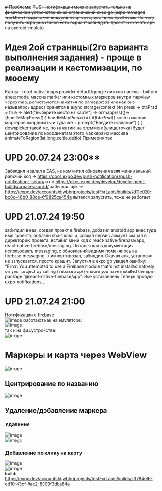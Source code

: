 ~~# Проблема:~~
~~PUSH нотификации можно запустить только на физическом устройстве из-за ограничений expo go (expo managed workflow)
подключил андроид по qr code, все та же проблема. Не могу получить expo push token
Есть вариант забилдить проект и скачать apk на android emulator.~~
# Идея 2ой страницы(2го варианта выполнения задания) - проще в реализации и кастомизации, по мооему
Карты - react native maps provider default/google
нижняя панель - bottom sheet modal
массив marker или кастомных маркеров внутри mapview через map, региструются нажатия по onmappress или как оно называлось
адреса хранятся в async storage/context 
btn press -> btnPrsd = true -> alert("выберите место на карте") -> onmappres(()=>{handleMapPress()})
handleMapPres=()=>{
if(btnPrsd){
  push в массив маркеров координаты и туда же + prompt("Введите название")
}
}
downpicker такой же, по нажатию на элеммент(улица/точка) будет центрирование по координатам этого маркера из массива
animateToRegion(lat,long,deltla,deltlo)
Примерно так
# UPD 20.07.24 23:00**
Забилдил и залил в EAS, не коммитил обновления
взял минимальный рабочий код -> https://docs.expo.dev/push-notifications/push-notifications-setup/
и по https://docs.expo.dev/develop/development-builds/create-a-build/ забилдил apk -> https://expo.dev/accounts/djwbhr/projects/testForLabis/builds/7d11e020-bc8d-48b0-88ce-6f9825ce454a
пытался запустить, тоже не работает
# UPD 21.07.24 19:50
забилдил в eas, создал проект в firebase, добавил android app внес туда имя проекта, добавли sha-1 ключи, создал сервис аккаунт скачал в директорию проекта. вставил мини код с react-native-firebase/app, react-native-firebase/messaging.
Пытался как в документации использовать messaging, с обновлений видимо поменялось на firebase.messaging -> импортировал, забилдил. Скачал апк, установил - не запускается, просто крашит. Запустил в expo go увидел ошибку: "Error: You attempted to use a Firebase module that's not installed natively on your project by calling firebase.app() ensure you have installed the npm package '@react-native-firebase/app". Все установлено
Теперь пробую expo-notifications...
# UPD 21.07.24 21:00
Нотификации с firebase
<br/>
![image](https://github.com/user-attachments/assets/763e17c9-bf4a-4338-be6a-f508cedf4c52)
работают как на эмуляторе:
<br/>
![image](https://github.com/user-attachments/assets/0de97530-b4a3-4497-9714-1c12ceabf86d)
<br/>
так и на физ.устройстве:
<br/>
![image](https://github.com/user-attachments/assets/cdc1e0f0-4ffe-47e4-9a56-6395b6b3f10f)
# Маркеры и карта через WebView
![image](https://github.com/user-attachments/assets/c9ee87cb-312c-4e34-a608-43cd3a4a3062)
## Центрирование по названию
![image](https://github.com/user-attachments/assets/492bf652-e460-41b6-a113-cc0eb67f40dc)
## Удаление/добавление маркера
### Удаление
![image](https://github.com/user-attachments/assets/182fc17f-cda9-48eb-8bbe-e7aaad325d2c)
<br/>
![image](https://github.com/user-attachments/assets/83e9d739-8add-4396-8fe5-2acfabc72b59)
### Добавление по клику на карту
![image](https://github.com/user-attachments/assets/c2a445ec-e47a-49d1-be12-a887fa261080)
<br/>
![image](https://github.com/user-attachments/assets/4c201acc-2319-4167-a2b3-eb447e6582c0)
<br/>
build: https://expo.dev/accounts/djwbhr/projects/testForLabis/builds/c3784e16-cd10-43cf-9ae2-8009f3dba84a


